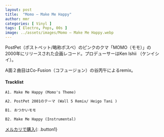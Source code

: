 ```yaml
---
layout: post
title:  "Momo – Make Me Happy"
author: mmr
categories: [ Vinyl ]
tags: [ Electro, Pops, 00s ]
image: ../assets/images/Momo – Make Me Happy.webp
---
```


PostPet（ポストペット/略称ポスペ）のピンクのクマ「MOMO（モモ）」の2000年にリリースされた企画レコード。プロデューサーはKen Ishii （ケンイシイ）。

A面２曲目はCo-Fusion（コフュージョン）の谷丙午によるremix。


#### Tracklist
```md
A1. Make Me Happy (Momo's Theme)

A2. PostPet 2001のテーマ (Wall 5 Remix/ Heigo Tani )

B1. おつかいモモ 

B2. Make Me Happy (Instrumental)
```

[メルカリで購入](https://jp.mercari.com/item/m95229129822?afid=6142608987){: .button1}

